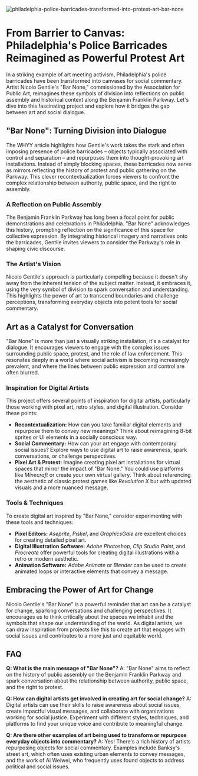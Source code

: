 ![philadelphia-police-barricades-transformed-into-protest-art-bar-none](https://images.pexels.com/photos/4748282/pexels-photo-4748282.jpeg?auto=compress&cs=tinysrgb&fit=crop&h=627&w=1200)

# From Barrier to Canvas: Philadelphia's Police Barricades Reimagined as Powerful Protest Art

In a striking example of art meeting activism, Philadelphia's police barricades have been transformed into canvases for social commentary. Artist Nicolo Gentile's "Bar None," commissioned by the Association for Public Art, reimagines these symbols of division into reflections on public assembly and historical context along the Benjamin Franklin Parkway. Let's dive into this fascinating project and explore how it bridges the gap between art and social dialogue.

## "Bar None": Turning Division into Dialogue

The WHYY article highlights how Gentile's work takes the stark and often imposing presence of police barricades – objects typically associated with control and separation – and repurposes them into thought-provoking art installations. Instead of simply blocking spaces, these barricades now serve as mirrors reflecting the history of protest and public gathering on the Parkway. This clever recontextualization forces viewers to confront the complex relationship between authority, public space, and the right to assembly.

### A Reflection on Public Assembly

The Benjamin Franklin Parkway has long been a focal point for public demonstrations and celebrations in Philadelphia. "Bar None" acknowledges this history, prompting reflection on the significance of this space for collective expression. By integrating historical imagery and narratives onto the barricades, Gentile invites viewers to consider the Parkway's role in shaping civic discourse.

### The Artist's Vision

Nicolo Gentile's approach is particularly compelling because it doesn't shy away from the inherent tension of the subject matter. Instead, it embraces it, using the very symbol of division to spark conversation and understanding. This highlights the power of art to transcend boundaries and challenge perceptions, transforming everyday objects into potent tools for social commentary.

## Art as a Catalyst for Conversation

"Bar None" is more than just a visually striking installation; it's a catalyst for dialogue. It encourages viewers to engage with the complex issues surrounding public space, protest, and the role of law enforcement. This resonates deeply in a world where social activism is becoming increasingly prevalent, and where the lines between public expression and control are often blurred.

### Inspiration for Digital Artists

This project offers several points of inspiration for digital artists, particularly those working with pixel art, retro styles, and digital illustration. Consider these points:

*   **Recontextualization:** How can you take familiar digital elements and repurpose them to convey new meanings? Think about reimagining 8-bit sprites or UI elements in a socially conscious way.
*   **Social Commentary:** How can your art engage with contemporary social issues? Explore ways to use digital art to raise awareness, spark conversations, or challenge perspectives.
*   **Pixel Art & Protest:** Imagine creating pixel art installations for virtual spaces that mirror the impact of "Bar None." You could use platforms like *Minecraft* or create your own virtual gallery. Think about referencing the aesthetic of classic protest games like *Revolution X* but with updated visuals and a more nuanced message.

### Tools & Techniques

To create digital art inspired by "Bar None," consider experimenting with these tools and techniques:

*   **Pixel Editors:** *Aseprite*, *Piskel*, and *GraphicsGale* are excellent choices for creating detailed pixel art.
*   **Digital Illustration Software:** *Adobe Photoshop*, *Clip Studio Paint*, and *Procreate* offer powerful tools for creating digital illustrations with a retro or modern aesthetic.
*   **Animation Software:** *Adobe Animate* or *Blender* can be used to create animated loops or interactive elements that convey a message.

## Embracing the Power of Art for Change

Nicolo Gentile's "Bar None" is a powerful reminder that art can be a catalyst for change, sparking conversations and challenging perspectives. It encourages us to think critically about the spaces we inhabit and the symbols that shape our understanding of the world. As digital artists, we can draw inspiration from projects like this to create art that engages with social issues and contributes to a more just and equitable world.

## FAQ

**Q: What is the main message of "Bar None"?**
A: "Bar None" aims to reflect on the history of public assembly on the Benjamin Franklin Parkway and spark conversation about the relationship between authority, public space, and the right to protest.

**Q: How can digital artists get involved in creating art for social change?**
A: Digital artists can use their skills to raise awareness about social issues, create impactful visual messages, and collaborate with organizations working for social justice. Experiment with different styles, techniques, and platforms to find your unique voice and contribute to meaningful change.

**Q: Are there other examples of art being used to transform or repurpose everyday objects into commentary?**
A: Yes! There's a rich history of artists repurposing objects for social commentary. Examples include Banksy's street art, which often uses existing urban elements to convey messages, and the work of Ai Weiwei, who frequently uses found objects to address political and social issues.

